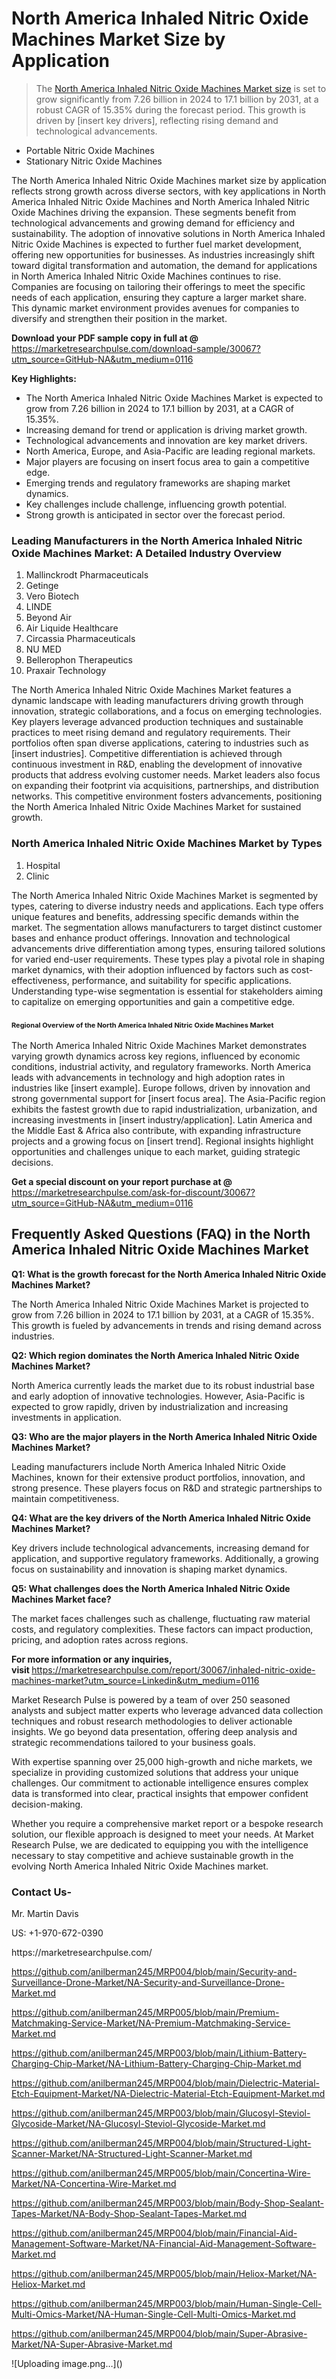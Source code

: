 <h1>North America Inhaled Nitric Oxide Machines Market&nbsp;Size by Application</h1><blockquote><p>The <a href="https://marketresearchpulse.com/download-sample/30067?utm_source=GitHub-NA&amp;utm_medium=0116">North America Inhaled Nitric Oxide Machines Market size</a> is set to grow significantly from 7.26 billion in 2024 to 17.1 billion by 2031, at a robust CAGR of 15.35% during the forecast period. This growth is driven by [insert key drivers], reflecting rising demand and technological advancements.</p></blockquote><ul><li>Portable Nitric Oxide Machines<li> Stationary Nitric Oxide Machines</li></ul><p>The North America Inhaled Nitric Oxide Machines market size by application reflects strong growth across diverse sectors, with key applications in North America Inhaled Nitric Oxide Machines and North America Inhaled Nitric Oxide Machines driving the expansion. These segments benefit from technological advancements and growing demand for efficiency and sustainability. The adoption of innovative solutions in North America Inhaled Nitric Oxide Machines is expected to further fuel market development, offering new opportunities for businesses. As industries increasingly shift toward digital transformation and automation, the demand for applications in North America Inhaled Nitric Oxide Machines continues to rise. Companies are focusing on tailoring their offerings to meet the specific needs of each application, ensuring they capture a larger market share. This dynamic market environment provides avenues for companies to diversify and strengthen their position in the market.</p><p><strong>Download your PDF sample copy in full at @ </strong><a href="https://marketresearchpulse.com/download-sample/30067?utm_source=GitHub-NA&amp;utm_medium=0116">https://marketresearchpulse.com/download-sample/30067?utm_source=GitHub-NA&amp;utm_medium=0116</a></p><p><strong>Key Highlights: </strong></p><ul><li>The North America Inhaled Nitric Oxide Machines Market is expected to grow from 7.26 billion in 2024 to 17.1 billion by 2031, at a CAGR of 15.35%.</li><li>Increasing demand for trend or application is driving market growth.</li><li>Technological advancements and innovation are key market drivers.</li><li>North America, Europe, and Asia-Pacific are leading regional markets.</li><li>Major players are focusing on insert focus area to gain a competitive edge.</li><li>Emerging trends and regulatory frameworks are shaping market dynamics.</li><li>Key challenges include challenge, influencing growth potential.</li><li>Strong growth is anticipated in sector over the forecast period.</li></ul><h3>Leading Manufacturers in the North America Inhaled Nitric Oxide Machines Market: A Detailed Industry Overview</h3><ol><li>Mallinckrodt Pharmaceuticals</li><li>Getinge</li><li>Vero Biotech</li><li>LINDE</li><li>Beyond Air</li><li>Air Liquide Healthcare</li><li>Circassia Pharmaceuticals</li><li>NU MED</li><li>Bellerophon Therapeutics</li><li>Praxair Technology</li></ol><div class="flex max-w-full flex-col flex-grow"><div class="min-h-8 text-message flex w-full flex-col items-end gap-2 whitespace-normal break-words [.text-message+&amp;]:mt-5" dir="auto" data-message-author-role="assistant" data-message-id="fd8432e4-4910-450d-b182-61b7bfb0a01f" data-message-model-slug="gpt-4o"><div class="flex w-full flex-col gap-1 empty:hidden first:pt-[3px]"><div class="markdown prose w-full break-words dark:prose-invert light"><p>The North America Inhaled Nitric Oxide Machines Market features a dynamic landscape with leading manufacturers driving growth through innovation, strategic collaborations, and a focus on emerging technologies. Key players leverage advanced production techniques and sustainable practices to meet rising demand and regulatory requirements. Their portfolios often span diverse applications, catering to industries such as [insert industries]. Competitive differentiation is achieved through continuous investment in R&amp;D, enabling the development of innovative products that address evolving customer needs. Market leaders also focus on expanding their footprint via acquisitions, partnerships, and distribution networks. This competitive environment fosters advancements, positioning the North America Inhaled Nitric Oxide Machines Market for sustained growth.</p></div></div></div></div><h3>North America Inhaled Nitric Oxide Machines Market by Types</h3><ol><li>Hospital<li> Clinic</li></ol><div class="flex max-w-full flex-col flex-grow"><div class="min-h-8 text-message flex w-full flex-col items-end gap-2 whitespace-normal break-words [.text-message+&amp;]:mt-5" dir="auto" data-message-author-role="assistant" data-message-id="084470be-0bb7-4664-bddf-5156b4f41249" data-message-model-slug="gpt-4o-mini"><div class="flex w-full flex-col gap-1 empty:hidden first:pt-[3px]"><div class="markdown prose w-full break-words dark:prose-invert light"><p>The North America Inhaled Nitric Oxide Machines Market is segmented by types, catering to diverse industry needs and applications. Each type offers unique features and benefits, addressing specific demands within the market. The segmentation allows manufacturers to target distinct customer bases and enhance product offerings. Innovation and technological advancements drive differentiation among types, ensuring tailored solutions for varied end-user requirements. These types play a pivotal role in shaping market dynamics, with their adoption influenced by factors such as cost-effectiveness, performance, and suitability for specific applications. Understanding type-wise segmentation is essential for stakeholders aiming to capitalize on emerging opportunities and gain a competitive edge.</p></div></div></div></div><h3><span style="font-size: 11px;">Regional Overview of the North America Inhaled Nitric Oxide Machines Market</span></h3><div class="flex max-w-full flex-col flex-grow"><div class="min-h-8 text-message flex w-full flex-col items-end gap-2 whitespace-normal break-words [.text-message+&amp;]:mt-5" dir="auto" data-message-author-role="assistant" data-message-id="e9038762-ce64-4e30-91c9-9bd413514231" data-message-model-slug="gpt-4o-mini"><div class="flex w-full flex-col gap-1 empty:hidden first:pt-[3px]"><div class="markdown prose w-full break-words dark:prose-invert light"><p>The North America Inhaled Nitric Oxide Machines Market demonstrates varying growth dynamics across key regions, influenced by economic conditions, industrial activity, and regulatory frameworks. North America leads with advancements in technology and high adoption rates in industries like [insert example]. Europe follows, driven by innovation and strong governmental support for [insert focus area]. The Asia-Pacific region exhibits the fastest growth due to rapid industrialization, urbanization, and increasing investments in [insert industry/application]. Latin America and the Middle East &amp; Africa also contribute, with expanding infrastructure projects and a growing focus on [insert trend]. Regional insights highlight opportunities and challenges unique to each market, guiding strategic decisions.</p></div></div></div></div><p><strong>Get a special discount on your report purchase at @ </strong><a href="https://marketresearchpulse.com/ask-for-discount/30067?utm_source=GitHub-NA&amp;utm_medium=0116">https://marketresearchpulse.com/ask-for-discount/30067?utm_source=GitHub-NA&amp;utm_medium=0116</a></p><h2>Frequently Asked Questions (FAQ) in the North America Inhaled Nitric Oxide Machines Market</h2><p><strong>Q1: What is the growth forecast for the North America Inhaled Nitric Oxide Machines Market?</strong></p><p>The North America Inhaled Nitric Oxide Machines Market is projected to grow from 7.26 billion in 2024 to 17.1 billion by 2031, at a CAGR of 15.35%. This growth is fueled by advancements in trends and rising demand across industries.</p><p><strong>Q2: Which region dominates the North America Inhaled Nitric Oxide Machines Market?</strong></p><p>North America currently leads the market due to its robust industrial base and early adoption of innovative technologies. However, Asia-Pacific is expected to grow rapidly, driven by industrialization and increasing investments in application.</p><p><strong>Q3: Who are the major players in the North America Inhaled Nitric Oxide Machines Market?</strong></p><p>Leading manufacturers include North America Inhaled Nitric Oxide Machines, known for their extensive product portfolios, innovation, and strong presence. These players focus on R&amp;D and strategic partnerships to maintain competitiveness.</p><p><strong>Q4: What are the key drivers of the North America Inhaled Nitric Oxide Machines Market?</strong></p><p>Key drivers include technological advancements, increasing demand for application, and supportive regulatory frameworks. Additionally, a growing focus on sustainability and innovation is shaping market dynamics.</p><p><strong>Q5: What challenges does the North America Inhaled Nitric Oxide Machines Market face?</strong></p><p>The market faces challenges such as challenge, fluctuating raw material costs, and regulatory complexities. These factors can impact production, pricing, and adoption rates across regions.</p><p><strong>For more information or any inquiries, visit&nbsp;</strong><a href="https://marketresearchpulse.com/report/30067/inhaled-nitric-oxide-machines-market?utm_source=Linkedin&utm_medium=0116">https://marketresearchpulse.com/report/30067/inhaled-nitric-oxide-machines-market?utm_source=Linkedin&utm_medium=0116</a></p><p>Market Research Pulse is powered by a team of over 250 seasoned analysts and subject matter experts who leverage advanced data collection techniques and robust research methodologies to deliver actionable insights. We go beyond data presentation, offering deep analysis and strategic recommendations tailored to your business goals.</p><p>With expertise spanning over 25,000 high-growth and niche markets, we specialize in providing customized solutions that address your unique challenges. Our commitment to actionable intelligence ensures complex data is transformed into clear, practical insights that empower confident decision-making.</p><p>Whether you require a comprehensive market report or a bespoke research solution, our flexible approach is designed to meet your needs. At Market Research Pulse, we are dedicated to equipping you with the intelligence necessary to stay competitive and achieve sustainable growth in the evolving North America Inhaled Nitric Oxide Machines market.</p><h3><strong>Contact Us-</strong></h3><p>Mr. Martin Davis</p><p>US: +1-970-672-0390</p><p>https://marketresearchpulse.com/</p><p><a href="https://github.com/anilberman245/MRP004/blob/main/Security-and-Surveillance-Drone-Market/NA-Security-and-Surveillance-Drone-Market.md">https://github.com/anilberman245/MRP004/blob/main/Security-and-Surveillance-Drone-Market/NA-Security-and-Surveillance-Drone-Market.md</a></p><p><a href="https://github.com/anilberman245/MRP005/blob/main/Premium-Matchmaking-Service-Market/NA-Premium-Matchmaking-Service-Market.md">https://github.com/anilberman245/MRP005/blob/main/Premium-Matchmaking-Service-Market/NA-Premium-Matchmaking-Service-Market.md</a></p><p><a href="https://github.com/anilberman245/MRP003/blob/main/Lithium-Battery-Charging-Chip-Market/NA-Lithium-Battery-Charging-Chip-Market.md">https://github.com/anilberman245/MRP003/blob/main/Lithium-Battery-Charging-Chip-Market/NA-Lithium-Battery-Charging-Chip-Market.md</a></p><p><a href="https://github.com/anilberman245/MRP004/blob/main/Dielectric-Material-Etch-Equipment-Market/NA-Dielectric-Material-Etch-Equipment-Market.md">https://github.com/anilberman245/MRP004/blob/main/Dielectric-Material-Etch-Equipment-Market/NA-Dielectric-Material-Etch-Equipment-Market.md</a></p><p><a href="https://github.com/anilberman245/MRP003/blob/main/Glucosyl-Steviol-Glycoside-Market/NA-Glucosyl-Steviol-Glycoside-Market.md">https://github.com/anilberman245/MRP003/blob/main/Glucosyl-Steviol-Glycoside-Market/NA-Glucosyl-Steviol-Glycoside-Market.md</a></p><p><a href="https://github.com/anilberman245/MRP004/blob/main/Structured-Light-Scanner-Market/NA-Structured-Light-Scanner-Market.md">https://github.com/anilberman245/MRP004/blob/main/Structured-Light-Scanner-Market/NA-Structured-Light-Scanner-Market.md</a></p><p><a href="https://github.com/anilberman245/MRP005/blob/main/Concertina-Wire-Market/NA-Concertina-Wire-Market.md">https://github.com/anilberman245/MRP005/blob/main/Concertina-Wire-Market/NA-Concertina-Wire-Market.md</a></p><p><a href="https://github.com/anilberman245/MRP003/blob/main/Body-Shop-Sealant-Tapes-Market/NA-Body-Shop-Sealant-Tapes-Market.md">https://github.com/anilberman245/MRP003/blob/main/Body-Shop-Sealant-Tapes-Market/NA-Body-Shop-Sealant-Tapes-Market.md</a></p><p><a href="https://github.com/anilberman245/MRP004/blob/main/Financial-Aid-Management-Software-Market/NA-Financial-Aid-Management-Software-Market.md">https://github.com/anilberman245/MRP004/blob/main/Financial-Aid-Management-Software-Market/NA-Financial-Aid-Management-Software-Market.md</a></p><p><a href="https://github.com/anilberman245/MRP005/blob/main/Heliox-Market/NA-Heliox-Market.md">https://github.com/anilberman245/MRP005/blob/main/Heliox-Market/NA-Heliox-Market.md</a></p><p><a href="https://github.com/anilberman245/MRP003/blob/main/Human-Single-Cell-Multi-Omics-Market/NA-Human-Single-Cell-Multi-Omics-Market.md">https://github.com/anilberman245/MRP003/blob/main/Human-Single-Cell-Multi-Omics-Market/NA-Human-Single-Cell-Multi-Omics-Market.md</a></p><p><a href="https://github.com/anilberman245/MRP004/blob/main/Super-Abrasive-Market/NA-Super-Abrasive-Market.md">https://github.com/anilberman245/MRP004/blob/main/Super-Abrasive-Market/NA-Super-Abrasive-Market.md</a></p>
![Uploading image.png…]()

